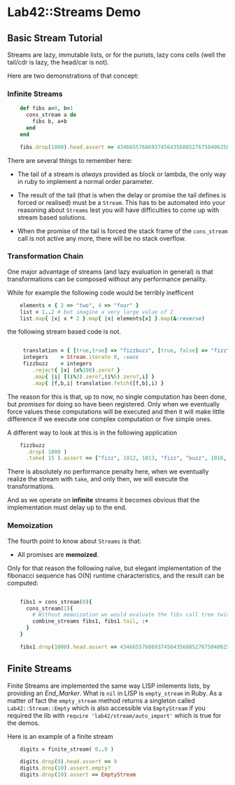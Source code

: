 # Lab42::Streams Demo

## Basic Stream Tutorial

Streams are lazy, immutable lists, or for the purists, lazy cons cells (well the tail/cdr is lazy, the head/car is not).

Here are two demonstrations of that concept:

### Infinite Streams

```ruby
    def fibs a=0, b=1
      cons_stream a do
        fibs b, a+b
      end
    end

    fibs.drop(1000).head.assert == 43466557686937456435688527675040625802564660517371780402481729089536555417949051890403879840079255169295922593080322634775209689623239873322471161642996440906533187938298969649928516003704476137795166849228875
```

There are several things to remember here:

* The tail of a stream is *always* provided as block or lambda, the only way in ruby to
implement a normal order parameter.

* The result of the tail (that is when the delay or promise the tail defines is forced or realised)
must be a `Stream`. This has to be automated into your reasoning about `Streams` lest you will
have difficulties to come up with stream based solutions.

* When the promise of the tail is forced the stack frame of the `cons_stream` call is not active
any more, there will be no stack overflow.


### Transformation Chain

One major advantage of streams (and lazy evaluation in general) is that transformations can be composed without any performance penality.

While for example the following code would be terribly inefficent

```ruby
    elements = { 2 => "two", 4 => "four" }
    list = 1..2 # but imagine a very large value of 2
    list.map{ |x| x * 2 }.map{ |x| elements[x] }.map(&:reverse)
```

the following stream based code is not.

```ruby

     translation = { [true,true] => "fizzbuzz", [true, false] => "fizz", [false, true] => "buzz" }
     integers    = Stream.iterate 0, :succ
     fizzbuzz    = integers
        .reject{ |x| (x%100).zero? }
        .map{ |i| [(i%3).zero?,(i%5).zero?,i] }
        .map{ |f,b,i| translation.fetch([f,b],i) }
```

The reason for this is that, up to now, no single computation has been done, but _promises_ for doing so
have been registered. Only when we eventually force values these computations will be executed and then
it will make little difference if we execute one complex computation or five simple ones.


A different way to look at this is in the following application

```ruby
    fizzbuzz
      .drop( 1000 )
      .take( 15 ).assert == ["fizz", 1012, 1013, "fizz", "buzz", 1016, "fizz", 1018, 1019, "fizzbuzz", 1021, 1022, "fizz", 1024, "buzz"]
```


There is absolutely no performance penalty here, when we eventually realize the stream with `take`, and only
then, we will execute the transformations.


And as we operate on **infinite** streams it becomes obvious that the implementation must delay up to the end.

### Memoization

The fourth point to know about `Streams` is that:

* All promises are **memoized**.



Only for that reason the following naïve, but elegant implementation of the fibonacci sequence has O(N) runtime
characteristics, and the result can be computed:

```ruby

    fibs1 = cons_stream(0){
      cons_stream(1){
        # Without memoization we would evaluate the fibs call tree twice
        combine_streams fibs1, fibs1.tail, :+
      }
    }

    fibs1.drop(1000).head.assert == 43466557686937456435688527675040625802564660517371780402481729089536555417949051890403879840079255169295922593080322634775209689623239873322471161642996440906533187938298969649928516003704476137795166849228875
```


## Finite Streams

Finite Streams are implemented the same way LISP imlements lists, by providing an _End_Marker_. What is `nil` in LISP
is `empty_stream` in Ruby. As a matter of fact the `empty_stream` method returns a singleton called `Lab42::Stream::Empty` which
is also accessible via `EmptyStream` if you required the lib with `require 'lab42/stream/auto_import'` which is true for the demos.

Here is an example of a finite stream

```ruby
    digits = finite_stream( 0..9 )

    digits.drop(9).head.assert == 9
    digits.drop(10).assert.empty?
    digits.drop(10).assert == EmptyStream
```
